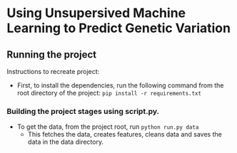 # Using Unsupersived Machine Learning to Predict Genetic Variation

## Running the project
Instructions to recreate project:
- First, to install the dependencies, run the following command from the root directory of the project: `pip install -r requirements.txt`

### Building the project stages using script.py.
- To get the data, from the project root, run `python run.py data`
    - This fetches the data, creates features, cleans data and saves the data in the data directory.